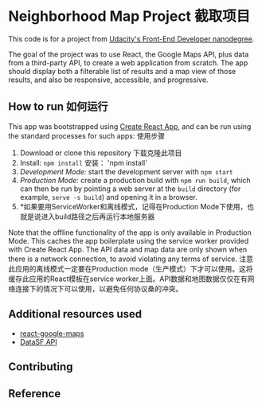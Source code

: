 # Neighborhood Map Project 截取项目

This code is for a project from [Udacity's Front-End Developer nanodegree](https://www.udacity.com/course/front-end-web-developer-nanodegree--nd001).

The goal of the project was to use React, the Google Maps API, plus data from a third-party API, to create a web application from scratch. The app should display both a filterable list of results and a map view of those results, and also be responsive, accessible, and progressive.

## How to run 如何运行

This app was bootstrapped using [Create React App](https://github.com/facebookincubator/create-react-app), and can be run using the standard processes for such apps:
使用步骤

1. Download or clone this repository 下载克隆此项目
2. Install: `npm install`	安装： 'npm install'
3. *Development Mode:* start the development server with `npm start`
4. *Production Mode:* create a production build with `npm run build`, which can then be run by pointing a web server at the `build` directory (for example, `serve -s build`) and opening it in a browser.
4. *如果要用ServiceWorker和离线模式，记得在Production Mode下使用，也就是说进入build路径之后再运行本地服务器

Note that the offline functionality of the app is only available in Production Mode. This caches the app boilerplate using the service worker provided with Create React App. The API data and map data are only shown when there is a network connection, to avoid violating any terms of service.
注意此应用的离线模式一定要在Production mode（生产模式）下才可以使用。这将缓存此应用的React模板在service worker上面。API数据和地图数据仅仅在有网络连接下的情况下可以使用，以避免任何协议桑的冲突。

## Additional resources used
- [react-google-maps](https://tomchentw.github.io/react-google-maps/)
- [DataSF API](https://datasf.org/opendata/)

## Contributing

## Reference